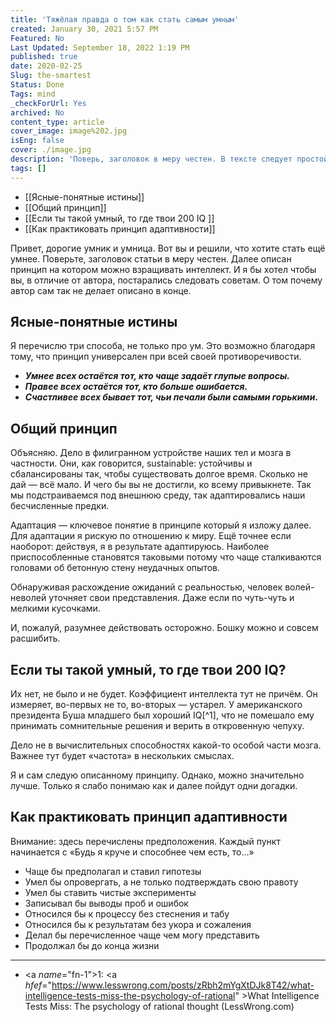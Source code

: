 ```yaml
---
title: 'Тяжёлая правда о том как стать самым умным'
created: January 30, 2021 5:57 PM
Featured: No
Last Updated: September 18, 2022 1:19 PM
published: true
date: 2020-02-25
Slug: the-smartest
Status: Done
Tags: mind
_checkForUrl: Yes
archived: No
content_type: article
cover_image: image%202.jpg
isEng: false
cover: ./image.jpg
description: 'Поверь, заголовок в меру честен. В тексте следует простой доступный и очевидный способ поумнеть'
tags: []
---
```


- [[Ясные-понятные истины]]
- [[Общий принцип]]
- [[Если ты такой умный, то где твои 200 IQ ]]
- [[Как практиковать принцип адаптивности]]

Привет, дорогие умник и умница. Вот вы и решили, что хотите стать ещё умнее. Поверьте, заголовок статьи в меру честен. Далее описан принцип на котором можно взращивать интеллект. И я бы хотел чтобы вы, в отличие от автора, постарались следовать советам. О том почему автор сам так не делает описано в конце.

## Ясные-понятные истины

Я перечислю три способа, не только про ум. Это возможно благодаря тому, что принцип универсален при всей своей противоречивости.

- ***Умнее всех остаётся тот, кто чаще задаёт глупые вопросы.***
- ***Правее всех остаётся тот, кто больше ошибается.***
- ***Счастливее всех бывает тот, чьи печали были самыми горькими.***

## Общий принцип

Объясняю. Дело в филигранном устройстве наших тел и мозга в частности. Они, как говорится, sustainable: устойчивы и сбалансированы так, чтобы существовать долгое время. Сколько не дай — всё мало. И чего бы вы не достигли, ко всему привыкнете. Так мы подстраиваемся под внешнюю среду, так адаптировались наши бесчисленные предки.

Адаптация — ключевое понятие в принципе который я изложу далее. Для адаптации я рискую по отношению к миру. Ещё точнее если наоборот: действуя, я в результате адаптируюсь. Наиболее приспособленные становятся таковыми потому что чаще сталкиваются головами об бетонную стену неудачных опытов.

Обнаруживая расхождение ожиданий с реальностью, человек волей-неволей уточняет свои представления. Даже если по чуть-чуть и мелкими кусочками.

И, пожалуй, разумнее действовать осторожно. Бошку можно и совсем расшибить.

## Если ты такой умный, то где твои 200 IQ?

Их нет, не было и не будет. Коэффициент интеллекта тут не причём. Он измеряет, во-первых не то, во-вторых — устарел. У американского президента Буша младшего был хороший IQ[^1], что не помешало ему принимать сомнительные решения и верить в откровенную чепуху.

Дело не в вычислительных способностях какой-то особой части мозга. Важнее тут будет «частота» в нескольких смыслах.

Я и сам следую описанному принципу. Однако, можно значительно лучше. Только я слабо понимаю как и далее пойдут одни догадки.

## Как практиковать принцип адаптивности

Внимание: здесь перечислены предположения. Каждый пункт начинается с «Будь я круче и способнее чем есть, то...»

- Чаще бы предполагал и ставил гипотезы
- Умел бы опровергать, а не только подтверждать свою правоту
- Умел бы ставить чистые эксперименты
- Записывал бы выводы проб и ошибок
- Относился бы к процессу без стеснения и табу
- Относился бы к результатам без укора и сожаления
- Делал бы перечисленное чаще чем могу представить
- Продолжал бы до конца жизни

---

- <a *name*="fn-1">1</a>: <a *hfef*="https://www.lesswrong.com/posts/zRbh2mYgXtDJk8T42/what-intelligence-tests-miss-the-psychology-of-rational" >What Intelligence Tests Miss: The psychology of rational thought (LessWrong.com)</a>
